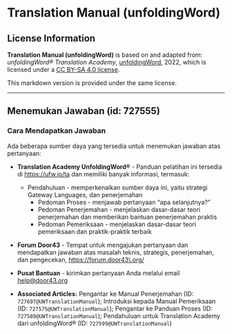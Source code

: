 # Translation Manual (unfoldingWord)

## License Information

**Translation Manual (unfoldingWord)** is based on and adapted from: _unfoldingWord® Translation Academy_, [unfoldingWord](https://unfoldingword.org/utw), 2022, which is licensed under a [CC BY-SA 4.0 license](https://creativecommons.org/licenses/by-sa/4.0/legalcode.en).

This markdown version is provided under the same license.



--------------------------------

## Menemukan Jawaban (id: 727555)

### Cara Mendapatkan Jawaban

Ada beberapa sumber daya yang tersedia untuk menemukan jawaban atas pertanyaan:

* **Translation Academy UnfoldingWord®** \- Panduan pelatihan ini tersedia di https://ufw.io/ta dan memiliki banyak informasi, termasuk:

    + Pendahuluan \- memperkenalkan sumber daya ini, yaitu strategi Gateway Languages, dan penerjemahan
        + Pedoman Proses \- menjawab pertanyaan “apa selanjutnya?”
        + Pedoman Penerjemahan \- menjelaskan dasar\-dasar teori penerjemahan dan memberikan bantuan penerjemahan praktis
        + Pedoman Pemeriksaan \- menjelaskan dasar\-dasar teori pemeriksaan dan praktik\-praktik terbaik
* **Forum Door43** \- Tempat untuk mengajukan pertanyaan dan mendapatkan jawaban atas masalah teknis, strategis, penerjemahan, dan pengecekan, https://forum.door43\.org/
* **Pusat Bantuan** \- kirimkan pertanyaan Anda melalui email [help@door43\.org](mailto:help@door43.org)

* **Associated Articles:** Pengantar ke Manual Penerjemahan (ID: `727607@UWTranslationManual`); Introduksi kepada Manual Pemeriksaan (ID: `727575@UWTranslationManual`); Pengantar ke Panduan Proses (ID: `727589@UWTranslationManual`); Pendahuluan untuk Translation Academy dari unfoldingWord® (ID: `727599@UWTranslationManual`)

